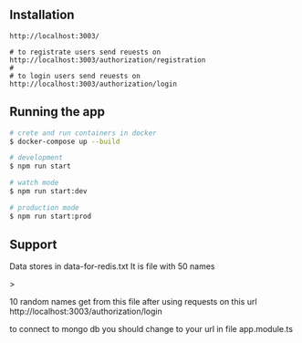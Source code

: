 
## Installation

```Url
http://localhost:3003/

# to registrate users send reuests on http://localhost:3003/authorization/registration 
#
# to login users send reuests on http://localhost:3003/authorization/login 
```

## Running the app

```bash
# crete and run containers in docker
$ docker-compose up --build 

# development
$ npm run start

# watch mode
$ npm run start:dev

# production mode
$ npm run start:prod
```



## Support
<p> Data stores in data-for-redis.txt It is file with 50 names</p>>
<p> 10 random names get from this file after using requests on this url http://localhost:3003/authorization/login </p>
<p> to connect to mongo db you should change to your url in file app.module.ts </p>
